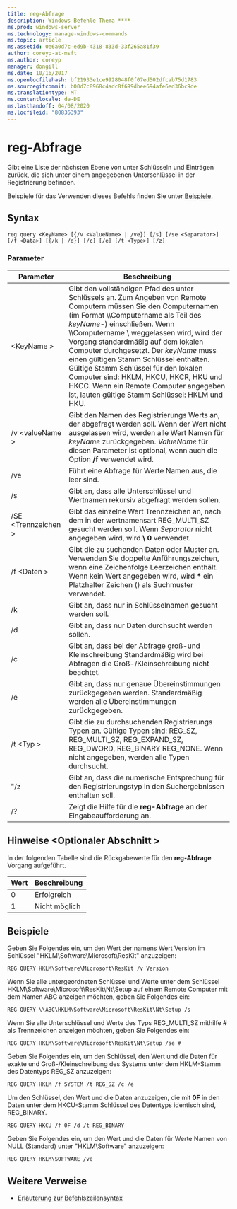 ```yaml
---
title: reg-Abfrage
description: Windows-Befehle Thema ****-
ms.prod: windows-server
ms.technology: manage-windows-commands
ms.topic: article
ms.assetid: 0e6a0d7c-ed9b-4318-833d-33f265a81f39
author: coreyp-at-msft
ms.author: coreyp
manager: dongill
ms.date: 10/16/2017
ms.openlocfilehash: bf21933e1ce9928048f0f07ed502dfcab75d1783
ms.sourcegitcommit: b00d7c8968c4adc8f699dbee694afe6ed36bc9de
ms.translationtype: MT
ms.contentlocale: de-DE
ms.lasthandoff: 04/08/2020
ms.locfileid: "80836393"
---
```

# <a name="reg-query"></a>reg-Abfrage



Gibt eine Liste der nächsten Ebene von unter Schlüsseln und Einträgen zurück, die sich unter einem angegebenen Unterschlüssel in der Registrierung befinden.

Beispiele für das Verwenden dieses Befehls finden Sie unter [Beispiele](#BKMK_examples).

## <a name="syntax"></a>Syntax

```
reg query <KeyName> [{/v <ValueName> | /ve}] [/s] [/se <Separator>] [/f <Data>] [{/k | /d}] [/c] [/e] [/t <Type>] [/z]
```

### <a name="parameters"></a>Parameter

|Parameter|Beschreibung|
|---------|-----------|
|\<KeyName >|Gibt den vollständigen Pfad des unter Schlüssels an. Zum Angeben von Remote Computern müssen Sie den Computernamen (im Format \\\\Computername als Teil des *keyName*-\) einschließen. Wenn \\\\Computername \ weggelassen wird, wird der Vorgang standardmäßig auf dem lokalen Computer durchgesetzt. Der *keyName* muss einen gültigen Stamm Schlüssel enthalten. Gültige Stamm Schlüssel für den lokalen Computer sind: HKLM, HKCU, HKCR, HKU und HKCC. Wenn ein Remote Computer angegeben ist, lauten gültige Stamm Schlüssel: HKLM und HKU.|
|/v \<valueName >|Gibt den Namen des Registrierungs Werts an, der abgefragt werden soll. Wenn der Wert nicht ausgelassen wird, werden alle Wert Namen für *keyName* zurückgegeben. *ValueName* für diesen Parameter ist optional, wenn auch die Option **/f** verwendet wird.|
|/ve|Führt eine Abfrage für Werte Namen aus, die leer sind.|
|/s|Gibt an, dass alle Unterschlüssel und Wertnamen rekursiv abgefragt werden sollen.|
|/SE \<Trennzeichen >|Gibt das einzelne Wert Trennzeichen an, nach dem in der wertnamensart REG_MULTI_SZ gesucht werden soll. Wenn *Separator* nicht angegeben wird, wird **\ 0** verwendet.|
|/f \<Daten >|Gibt die zu suchenden Daten oder Muster an. Verwenden Sie doppelte Anführungszeichen, wenn eine Zeichenfolge Leerzeichen enthält. Wenn kein Wert angegeben wird, wird **&#42;** ein Platzhalter Zeichen () als Suchmuster verwendet.|
|/k|Gibt an, dass nur in Schlüsselnamen gesucht werden soll.|
|/d|Gibt an, dass nur Daten durchsucht werden sollen.|
|/c|Gibt an, dass bei der Abfrage groß-und Kleinschreibung Standardmäßig wird bei Abfragen die Groß-/Kleinschreibung nicht beachtet.|
|/e|Gibt an, dass nur genaue Übereinstimmungen zurückgegeben werden. Standardmäßig werden alle Übereinstimmungen zurückgegeben.|
|/t \<Typ >|Gibt die zu durchsuchenden Registrierungs Typen an. Gültige Typen sind: REG_SZ, REG_MULTI_SZ, REG_EXPAND_SZ, REG_DWORD, REG_BINARY REG_NONE. Wenn nicht angegeben, werden alle Typen durchsucht.|
|"/z|Gibt an, dass die numerische Entsprechung für den Registrierungstyp in den Suchergebnissen enthalten soll.|
|/?|Zeigt die Hilfe für die **reg-Abfrage** an der Eingabeaufforderung an.|

## <a name="remarks-optional-section"></a>Hinweise \<Optionaler Abschnitt >

In der folgenden Tabelle sind die Rückgabewerte für den **reg-Abfrage** Vorgang aufgeführt.

|Wert|Beschreibung|
|-----|-----------|
|0|Erfolgreich|
|1|Nicht möglich|

## <a name="examples"></a><a name=BKMK_examples></a>Beispiele

Geben Sie Folgendes ein, um den Wert der namens Wert Version im Schlüssel "HKLM\Software\Microsoft\ResKit" anzuzeigen:
```
REG QUERY HKLM\Software\Microsoft\ResKit /v Version
```
Wenn Sie alle untergeordneten Schlüssel und Werte unter dem Schlüssel HKLM\Software\Microsoft\ResKit\Nt\Setup auf einem Remote Computer mit dem Namen ABC anzeigen möchten, geben Sie Folgendes ein:
```
REG QUERY \\ABC\HKLM\Software\Microsoft\ResKit\Nt\Setup /s
```
Wenn Sie alle Unterschlüssel und Werte des Typs REG_MULTI_SZ mithilfe **#** als Trennzeichen anzeigen möchten, geben Sie Folgendes ein:
```
REG QUERY HKLM\Software\Microsoft\ResKit\Nt\Setup /se #
```
Geben Sie Folgendes ein, um den Schlüssel, den Wert und die Daten für exakte und Groß-/Kleinschreibung des Systems unter dem HKLM-Stamm des Datentyps REG_SZ anzuzeigen:
```
REG QUERY HKLM /f SYSTEM /t REG_SZ /c /e
```
Um den Schlüssel, den Wert und die Daten anzuzeigen, die mit **0F** in den Daten unter dem HKCU-Stamm Schlüssel des Datentyps identisch sind, REG_BINARY.
```
REG QUERY HKCU /f 0F /d /t REG_BINARY
```
Geben Sie Folgendes ein, um den Wert und die Daten für Werte Namen von NULL (Standard) unter "HKLM\Software" anzuzeigen:
```
REG QUERY HKLM\SOFTWARE /ve
```

## <a name="additional-references"></a>Weitere Verweise

- [Erläuterung zur Befehlszeilensyntax](command-line-syntax-key.md)